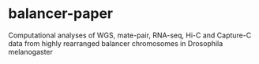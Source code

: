 # balancer-paper
Computational analyses of WGS, mate-pair, RNA-seq, Hi-C and Capture-C data from highly rearranged balancer chromosomes in Drosophila melanogaster
